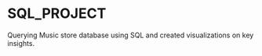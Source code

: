 # SQL_PROJECT


Querying Music store database using SQL and created visualizations on key insights.
